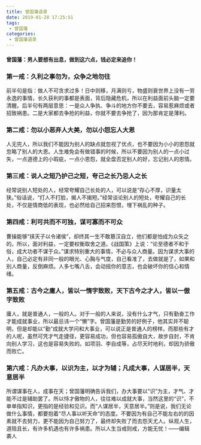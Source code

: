 ```yaml
---
title: 曾国藩语录
date: 2019-01-28 17:25:51
tags:
 - 曾国藩
categories:
 - 曾国藩语录
---
```

#### 曾国藩：男人要想有出息，做到这六点，钱必定来追你！
<!--more-->
### 第一戒：久利之事勿为，众争之地勿往
前半句是指：做人不可贪求过多！日中则移，月满则亏，物盛则衰世界上没有一劳永逸的事情，长久获利的事都是表面，背后隐藏危机，所以在利益面前头脑一定要清醒。后半句有两层意思：一是众人争执、争斗的地方你不要去，容易惹麻烦或者招致祸患。二是大家都去争抢的利益，你就不要去争抢了，因为那肯定是薄利。

### 第二戒：勿以小恶弃人大美，勿以小怨忘人大恩
人无完人，所以我们不能因为别人的缺点就忽视了优点，也不要因为小小的恩怨就忽略了别人的大恩。人生难免会有做错事的时候，所以不要因为别人的一点小过失，一点道德上的小瑕疵，一点小恩怨，就全盘否定别人的好，忘记别人的恩情。

### 第三戒：说人之短乃护己之短，夸己之长乃忌人之长
经常说别人短处的人，经常夸耀自己长处的人，可以说是“存心不厚，识量太狭。”俗话说，“打人不打脸，揭人不揭短。”经常谈论别人的短处，夸耀自己的长处，不仅是情商低的表现，也必然给自己招来怨恨，埋下祸乱的种子。


### 第四戒：利可共而不可独，谋可寡而不可众
曹操能够“挟天子以令诸侯”，却终其一生不敢篡汉自立，他们都是怕成为众矢之的。所以，面对利益，一定要权衡取舍之道。《战国策》上说：“论至德者不和于俗，成大功者不谋于众。”谋求特别重大的事情，不必与众人商量。因为谋求大事的人，自己必定有非同一般的眼光、心胸与气度，自己看准了，去做就是了，如果和别人商量，反倒麻烦。人多七嘴八舌，会动摇你的意志，也会破坏你的信心和情绪。

### 第五戒：古今之庸人，皆以一惰字致败，天下古今之才人，皆以一傲字致败
庸人，就是普通人，一般的人。对于一般的人来说，没有什么才气，只有勤奋工作才能成就事业，所以最忌讳一个“懒”字。曾国藩是勤劳的好例子，他其实并不聪明，但是却能以“勤”成就大学问和大事业，可以说正是普通人的榜样。而那些有才的人呢，虽然可凭才气走捷径，更容易成功，但也容易孤傲自大，故步自封，不肯向别人学习，这也是容易失败的。如项羽、李自成等，占尽天时地利，却因为骄傲而败亡。


### 第六戒：凡办大事，以识为主，以才为辅；凡成大事，人谋居半，天意居半
所谓谋事在人，成事在天；曾国藩明确告诉我们，办大事要以“识”为主，才气、才能不过是辅助罢了。所以恃才傲物的人，往往难以成就大事，当然这里的“识”，不单单指知识，更指的是经验和见识。而“人谋居半，天意居半。”则是说，我们无论做什么事情，都要抱着“尽人事以听天命”的态度。不要因为有自己不能左右的的因素就不去努力，更不能因为自己努力了，最终却失败了而去怨天尤人。纵观人生，道阻且长，有许多机遇也有许多祸患。所以人生当戒则戒，方能无忧！——编辑 袭人